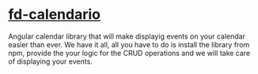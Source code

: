 # [fd-calendario](https://www.npmjs.com/package/fd-calendario)
Angular calendar library that will make displayig events on your calendar easier than ever. We have it all, all you have to do is install the library from npm, provide the your logic for the CRUD operations and we will take care of displaying your events.


